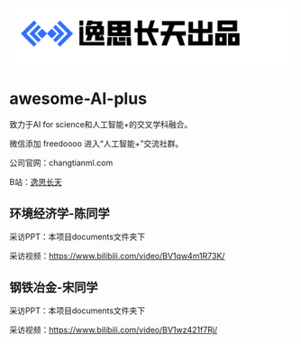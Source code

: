 ![](assets/logo.png)

# awesome-AI-plus

致力于AI for science和人工智能+的交叉学科融合。

微信添加 freedoooo 进入“人工智能+”交流社群。

公司官网：changtianml.com

B站：[逸思长天](https://space.bilibili.com/521945353)

## 环境经济学-陈同学

采访PPT：本项目documents文件夹下

采访视频：https://www.bilibili.com/video/BV1qw4m1R73K/

## 钢铁冶金-宋同学

采访PPT：本项目documents文件夹下

采访视频：https://www.bilibili.com/video/BV1wz421f7Rj/